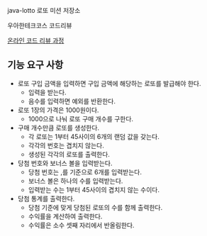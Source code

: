 java-lotto
로또 미션 저장소

우아한테크코스 코드리뷰

[온라인 코드 리뷰 과정]()


## 기능 요구 사항

- 로또 구입 금액을 입력하면 구입 금액에 해당하는 로또를 발급해야 한다.
  - 입력을 받는다.
  - 음수를 입력하면 예외를 반환한다.
- 로또 1장의 가격은 1000원이다.
  - 1000으로 나눠 로또 구매 개수를 구한다.
- 구매 개수만큼 로또를 생성한다.
  - 각 로또는 1부터 45사이의 6개의 랜덤 값을 갖는다.
  - 각각의 번호는 겹치지 않는다.
  - 생성된 각각의 로또를 출력한다.
- 당첨 번호와 보너스 볼을 입력받는다.
  - 당첨 번호는 ,를 기준으로 6개를 입력받는다.
  - 보너스 볼은 하나의 수를 입력받는다.
  - 입력받는 수는 1부터 45사이의 겹치지 않는 수이다.
- 당첨 통계를 출력한다.
  - 당첨 기준에 맞게 당첨된 로또의 수를 함께 출력한다.
  - 수익률을 계산하여 출력한다.
  - 수익률은 소수 셋째 자리에서 반올림한다.
